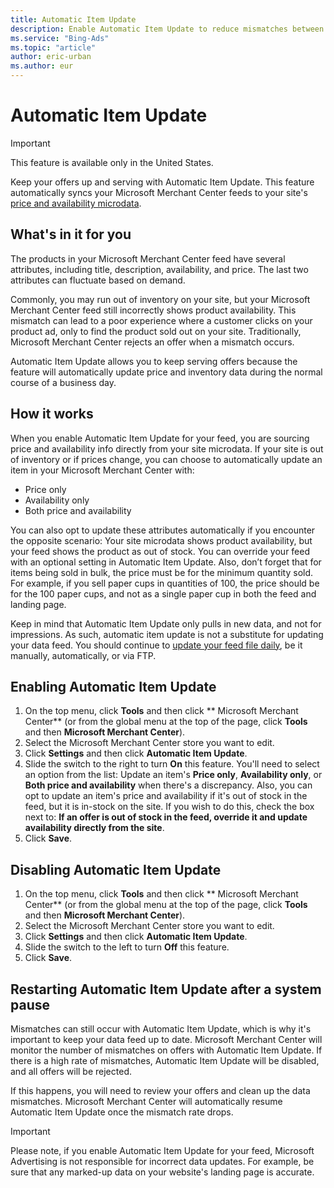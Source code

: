 ```yaml
---
title: Automatic Item Update
description: Enable Automatic Item Update to reduce mismatches between your Microsoft Merchant Center offers and your site.
ms.service: "Bing-Ads"
ms.topic: "article"
author: eric-urban
ms.author: eur
---
```


# Automatic Item Update

> [!IMPORTANT]
> This feature is available only in the United States.

Keep your offers up and serving with Automatic Item Update. This feature automatically syncs your Microsoft Merchant Center feeds to your site's [ price and availability microdata](./hlp_BA_CONC_BMC_StructuredDataMarkup.md).

## What's in it for you

The products in your Microsoft Merchant Center feed have several attributes, including title, description, availability, and price. The last two attributes can fluctuate based on demand.

Commonly, you may run out of inventory on your site, but your Microsoft Merchant Center feed still incorrectly shows product availability. This mismatch can lead to a poor experience where a customer clicks on your product ad, only to find the product sold out on your site. Traditionally, Microsoft Merchant Center rejects an offer when a mismatch occurs.

Automatic Item Update allows you to keep serving offers because the feature will automatically update price and inventory data during the normal course of a business day.

## How it works

When you enable Automatic Item Update for your feed, you are sourcing price and availability info directly from your site microdata. If your site is out of inventory or if prices change, you can choose to automatically update an item in your Microsoft Merchant Center with:

- Price only
- Availability only
- Both price and availability

You can also opt to update these attributes automatically if you encounter the opposite scenario: Your site microdata shows product availability, but your feed shows the product as out of stock. You can override your feed with an optional setting in Automatic Item Update. Also, don’t forget that for items being sold in bulk, the price must be for the minimum quantity sold. For example, if you sell paper cups in quantities of 100, the price should be for the 100 paper cups, and not as a single paper cup in both the feed and landing page.

Keep in mind that Automatic Item Update only pulls in new data, and not for impressions. As such, automatic item update is not a substitute for updating your data feed. You should continue to [update your feed file daily](./hlp_BA_CONC_BMCWhatIsCatalog.md), be it manually, automatically, or via FTP.

## Enabling Automatic Item Update
1. On the top menu, click **Tools** and then click ** Microsoft Merchant Center**  (or from the global menu at the top of the page, click **Tools** and then **Microsoft Merchant Center**).
1. Select the Microsoft Merchant Center store you want to edit.
1. Click **Settings** and then click **Automatic Item Update**.
1. Slide the switch to the right to turn **On** this feature.           You'll need to select an option from the list: Update an item's **Price only**, **Availability only**, or **Both price and availability** when there's a discrepancy.           Also, you can opt to update an item's price and availability if it's out of stock in the feed, but it is in-stock on the site. If you wish to do this, check the box next to: **If an offer is out of stock in the feed, override it and update availability directly from the site**.
1. Click **Save**.

## Disabling Automatic Item Update
1. On the top menu, click **Tools** and then click ** Microsoft Merchant Center**  (or from the global menu at the top of the page, click **Tools** and then **Microsoft Merchant Center**).
1. Select the Microsoft Merchant Center store you want to edit.
1. Click **Settings** and then click **Automatic Item Update**.
1. Slide the switch to the left to turn **Off** this feature.
1. Click **Save**.

## Restarting Automatic Item Update after a system pause

Mismatches can still occur with Automatic Item Update, which is why it's important to keep your data feed up to date. Microsoft Merchant Center will monitor the number of mismatches on offers with Automatic Item Update. If there is a high rate of mismatches, Automatic Item Update will be disabled, and all offers will be rejected.

If this happens, you will need to review your offers and clean up the data mismatches. Microsoft Merchant Center will automatically resume Automatic Item Update once the mismatch rate drops.

> [!IMPORTANT]
> Please note, if you enable Automatic Item Update for your feed, Microsoft Advertising is not responsible for incorrect data updates. For example, be sure that any marked-up data on your website's landing page is accurate.


